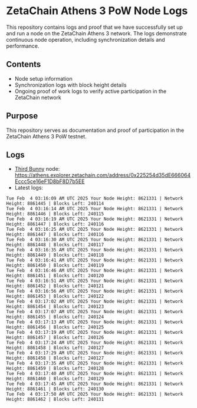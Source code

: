 # ZetaChain Athens 3 PoW Node Logs
This repository contains logs and proof that we have successfully set up and run a node on the ZetaChain Athens 3 network. The logs demonstrate continuous node operation, including synchronization details and performance.

## Contents
- Node setup information
- Synchronization logs with block height details
- Ongoing proof of work logs to verify active participation in the ZetaChain network

## Purpose
This repository serves as documentation and proof of participation in the ZetaChain Athens 3 PoW testnet.

## Logs

- [Third Bunny](https://thirdbunny.xyz/) node: https://athens.explorer.zetachain.com/address/0x225254d35dE666064Eccc5ce16eF1D8bF8D7b5EE
- Latest logs:
```
Tue Feb  4 03:16:09 AM UTC 2025 Your Node Height: 8621331 | Network Height: 8861445 | Blocks Left: 240114
Tue Feb  4 03:16:14 AM UTC 2025 Your Node Height: 8621331 | Network Height: 8861446 | Blocks Left: 240115
Tue Feb  4 03:16:19 AM UTC 2025 Your Node Height: 8621331 | Network Height: 8861447 | Blocks Left: 240116
Tue Feb  4 03:16:25 AM UTC 2025 Your Node Height: 8621331 | Network Height: 8861447 | Blocks Left: 240116
Tue Feb  4 03:16:30 AM UTC 2025 Your Node Height: 8621331 | Network Height: 8861448 | Blocks Left: 240117
Tue Feb  4 03:16:35 AM UTC 2025 Your Node Height: 8621331 | Network Height: 8861449 | Blocks Left: 240118
Tue Feb  4 03:16:41 AM UTC 2025 Your Node Height: 8621331 | Network Height: 8861450 | Blocks Left: 240119
Tue Feb  4 03:16:46 AM UTC 2025 Your Node Height: 8621331 | Network Height: 8861451 | Blocks Left: 240120
Tue Feb  4 03:16:51 AM UTC 2025 Your Node Height: 8621331 | Network Height: 8861452 | Blocks Left: 240121
Tue Feb  4 03:16:56 AM UTC 2025 Your Node Height: 8621331 | Network Height: 8861453 | Blocks Left: 240122
Tue Feb  4 03:17:02 AM UTC 2025 Your Node Height: 8621331 | Network Height: 8861454 | Blocks Left: 240123
Tue Feb  4 03:17:07 AM UTC 2025 Your Node Height: 8621331 | Network Height: 8861455 | Blocks Left: 240124
Tue Feb  4 03:17:13 AM UTC 2025 Your Node Height: 8621331 | Network Height: 8861456 | Blocks Left: 240125
Tue Feb  4 03:17:19 AM UTC 2025 Your Node Height: 8621331 | Network Height: 8861457 | Blocks Left: 240126
Tue Feb  4 03:17:24 AM UTC 2025 Your Node Height: 8621331 | Network Height: 8861458 | Blocks Left: 240127
Tue Feb  4 03:17:29 AM UTC 2025 Your Node Height: 8621331 | Network Height: 8861458 | Blocks Left: 240127
Tue Feb  4 03:17:35 AM UTC 2025 Your Node Height: 8621331 | Network Height: 8861459 | Blocks Left: 240128
Tue Feb  4 03:17:40 AM UTC 2025 Your Node Height: 8621331 | Network Height: 8861460 | Blocks Left: 240129
Tue Feb  4 03:17:45 AM UTC 2025 Your Node Height: 8621331 | Network Height: 8861461 | Blocks Left: 240130
Tue Feb  4 03:17:50 AM UTC 2025 Your Node Height: 8621331 | Network Height: 8861462 | Blocks Left: 240131
```
